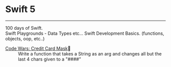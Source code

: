 # Swift 5
<hr/>
100 days of Swift.<br/>
Swift Playgrounds - Data Types etc...
Swift Development Basics. (functions, objects, oop, etc..)
<br/>
<dl>
  <dt><a href="https://www.codewars.com/kata/5412509bd436bd33920011bc/train/swift"> Code Wars: Credit Card Mask</a>🚧</dt>
  <dd>
    Write a function that takes a String as an arg and changes all but the last 4 chars given to a "####"
  </dd>
</dl>
